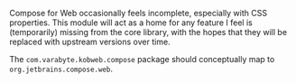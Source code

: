 Compose for Web occasionally feels incomplete, especially with CSS properties. This module will act as a home
for any feature I feel is (temporarily) missing from the core library, with the hopes that they will be replaced with
upstream versions over time.

The `com.varabyte.kobweb.compose` package should conceptually map to `org.jetbrains.compose.web`.
